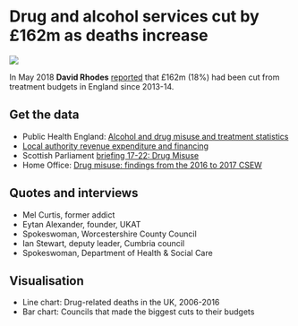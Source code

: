# Drug and alcohol services cut by £162m as deaths increase

![](https://ichef.bbci.co.uk/news/624/cpsprodpb/2958/production/_101248501_chart-drug_related_deaths_uk_300418-swbac-nc.png)

In May 2018 **David Rhodes** [reported](https://www.bbc.co.uk/news/uk-england-44039996) that £162m (18%) had been cut from treatment budgets in England since 2013-14.

## Get the data

* Public Health England: [Alcohol and drug misuse and treatment statistics](https://www.gov.uk/government/collections/alcohol-and-drug-misuse-and-treatment-statistics)
* [Local authority revenue expenditure and financing](https://www.gov.uk/government/collections/local-authority-revenue-expenditure-and-financing)
* Scottish Parliament [briefing 17-22: Drug Misuse](http://www.parliament.scot/parliamentarybusiness/104141.aspx)
* Home Office: [Drug misuse: findings from the 2016 to 2017 CSEW](https://www.gov.uk/government/statistics/drug-misuse-findings-from-the-2016-to-2017-csew)

## Quotes and interviews

* Mel Curtis, former addict
* Eytan Alexander, founder, UKAT
* Spokeswoman, Worcestershire County Council
* Ian Stewart, deputy leader, Cumbria council
* Spokeswoman, Department of Health & Social Care 

## Visualisation

* Line chart: Drug-related deaths in the UK, 2006-2016
* Bar chart: Councils that made the biggest cuts to their budgets
